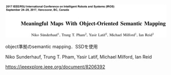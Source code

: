 ![論文](https://github.com/soraKING44/survey_paper/blob/images/semantic_mapping/indoor/3D/Meaningful%20Maps%20With%20Object-Oriented%20Semantic%20Mapping.png)

object準拠のsemantic mapping．SSDを使用

Niko Sunderhauf, Trung T. Pham, Yasir Latif, Michael Milford, Ian Reid

https://ieeexplore.ieee.org/document/8206392
